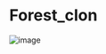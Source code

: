 # Forest_clon


![image](https://github.com/Joanasavinon/Forest_clon/assets/151805230/7c8ab088-81ae-4747-85e7-b50a5bf0dc95)

